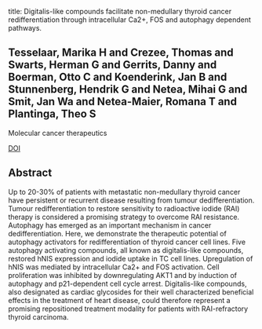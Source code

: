 title: Digitalis-like compounds facilitate non-medullary thyroid cancer redifferentiation through intracellular Ca2+, FOS and autophagy dependent pathways.

## Tesselaar, Marika H and Crezee, Thomas and Swarts, Herman G and Gerrits, Danny and Boerman, Otto C and Koenderink, Jan B and Stunnenberg, Hendrik G and Netea, Mihai G and Smit, Jan Wa and Netea-Maier, Romana T and Plantinga, Theo S
Molecular cancer therapeutics

<a href="https://doi.org/10.1158/1535-7163.MCT-16-0460">DOI</a>

## Abstract
Up to 20-30% of patients with metastatic non-medullary thyroid cancer have persistent or recurrent disease resulting from tumour dedifferentiation. Tumour redifferentiation to restore sensitivity to radioactive iodide (RAI) therapy is considered a promising strategy to overcome RAI resistance. Autophagy has emerged as an important mechanism in cancer dedifferentiation. Here, we demonstrate the therapeutic potential of autophagy activators for redifferentiation of thyroid cancer cell lines. Five autophagy activating compounds, all known as digitalis-like compounds, restored hNIS expression and iodide uptake in TC cell lines. Upregulation of hNIS was mediated by intracellular Ca2+ and FOS activation. Cell proliferation was inhibited by downregulating AKT1 and by induction of autophagy and p21-dependent cell cycle arrest. Digitalis-like compounds, also designated as cardiac glycosides for their well characterized beneficial effects in the treatment of heart disease, could therefore represent a promising repositioned treatment modality for patients with RAI-refractory thyroid carcinoma.

